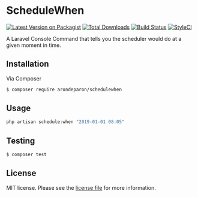 # ScheduleWhen

[![Latest Version on Packagist][ico-version]][link-packagist]
[![Total Downloads][ico-downloads]][link-downloads]
[![Build Status][ico-travis]][link-travis]
[![StyleCI][ico-styleci]][link-styleci]

A Laravel Console Command that tells you the scheduler would do at a given moment in time.

## Installation

Via Composer

``` bash
$ composer require arondeparon/schedulewhen
```

## Usage

``` php
php artisan schedule:when "2019-01-01 08:05"
```

## Testing

``` bash
$ composer test
```

## License

MIT license. Please see the [license file](license.md) for more information.

[ico-version]: https://img.shields.io/packagist/v/arondeparon/schedulewhen.svg?style=flat-square
[ico-downloads]: https://img.shields.io/packagist/dt/arondeparon/schedulewhen.svg?style=flat-square
[ico-travis]: https://img.shields.io/travis/arondeparon/schedulewhen/master.svg?style=flat-square
[ico-styleci]: https://styleci.io/repos/12345678/shield

[link-packagist]: https://packagist.org/packages/arondeparon/schedulewhen
[link-downloads]: https://packagist.org/packages/arondeparon/schedulewhen
[link-travis]: https://travis-ci.org/arondeparon/schedulewhen
[link-styleci]: https://styleci.io/repos/12345678
[link-author]: https://github.com/arondeparon
[link-contributors]: ../../contributors
